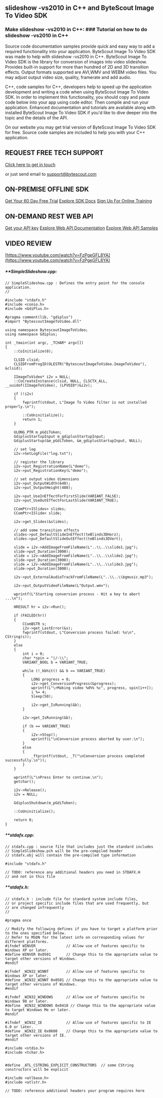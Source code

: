 ## slideshow -vs2010 in C++ and ByteScout Image To Video SDK

### Make slideshow -vs2010 in C++: ### Tutorial on how to do slideshow -vs2010 in C++

Source code documentation samples provide quick and easy way to add a required functionality into your application. ByteScout Image To Video SDK was made to help with slideshow -vs2010 in C++. ByteScout Image To Video SDK is the library for conversion of images into video slideshow. Provides built-in support for more than hundred of 2D and 3D transition effects. Output formats supported are AVI,WMV and WEBM video files. You may adjust output video size, quality, framerate and add audio.

C++, code samples for C++, developers help to speed up the application development and writing a code when using ByteScout Image To Video SDK. In order to implement this functionality, you should copy and paste code below into your app using code editor. Then compile and run your application. Enhanced documentation and tutorials are available along with installed ByteScout Image To Video SDK if you'd like to dive deeper into the topic and the details of the API.

On our website you may get trial version of ByteScout Image To Video SDK for free. Source code samples are included to help you with your C++ application.

## REQUEST FREE TECH SUPPORT

[Click here to get in touch](https://bytescout.zendesk.com/hc/en-us/requests/new?subject=ByteScout%20Image%20To%20Video%20SDK%20Question)

or just send email to [support@bytescout.com](mailto:support@bytescout.com?subject=ByteScout%20Image%20To%20Video%20SDK%20Question) 

## ON-PREMISE OFFLINE SDK 

[Get Your 60 Day Free Trial](https://bytescout.com/download/web-installer?utm_source=github-readme)
[Explore SDK Docs](https://bytescout.com/documentation/index.html?utm_source=github-readme)
[Sign Up For Online Training](https://academy.bytescout.com/)


## ON-DEMAND REST WEB API

[Get your API key](https://pdf.co/documentation/api?utm_source=github-readme)
[Explore Web API Documentation](https://pdf.co/documentation/api?utm_source=github-readme)
[Explore Web API Samples](https://github.com/bytescout/ByteScout-SDK-SourceCode/tree/master/PDF.co%20Web%20API)

## VIDEO REVIEW

[https://www.youtube.com/watch?v=FzPgeGFL8YA](https://www.youtube.com/watch?v=FzPgeGFL8YA)




<!-- code block begin -->

##### ****SimpleSlideshow.cpp:**
    
```
// SimpleSlideshow.cpp : Defines the entry point for the console application.
//

#include "stdafx.h"
#include <conio.h>
#include <GdiPlus.h>

#pragma comment(lib, "gdiplus")
#import "BytescoutImageToVideo.dll"

using namespace BytescoutImageToVideo;
using namespace Gdiplus;

int _tmain(int argc, _TCHAR* argv[])
{
	::CoInitialize(0);

	CLSID clsid;
    CLSIDFromProgID(OLESTR("BytescoutImageToVideo.ImageToVideo"), &clsid);

	IImageToVideo* i2v = NULL;
    ::CoCreateInstance(clsid, NULL, CLSCTX_ALL, __uuidof(IImageToVideo), (LPVOID*)&i2v);

	if (!i2v)
    {
        fwprintf(stdout, L"Image To Video filter is not installed properly.\n");

        ::CoUninitialize();
        return 1;
    }

	ULONG_PTR m_pGdiToken;
	GdiplusStartupInput m_gdiplusStartupInput;
	GdiplusStartup(&m_pGdiToken, &m_gdiplusStartupInput, NULL);

	// set log
	i2v->SetLogFile("log.txt");

	// register the library
	i2v->put_RegistrationName(L"demo");
	i2v->put_RegistrationKey(L"demo");

	// set output video dimensions
	i2v->put_OutputWidth(640);
    i2v->put_OutputHeight(480);

	i2v->put_UseInEffectForFirstSlide(VARIANT_FALSE);
	i2v->put_UseOutEffectForLastSlide(VARIANT_TRUE);

	CComPtr<ISlides> slides;
	CComPtr<ISlide> slide;
    
	i2v->get_Slides(&slides);

	// add some transition effects
	slides->put_DefaultSlideInEffect(teBlinds3DHorz);
	slides->put_DefaultSlideOutEffect(teBlinds3DVert);

	slide = i2v->AddImageFromFileName(L"..\\..\\slide1.jpg");
	slide->put_Duration(3000);
	slide = i2v->AddImageFromFileName(L"..\\..\\slide2.jpg");
	slide->put_Duration(3000);
	slide = i2v->AddImageFromFileName(L"..\\..\\slide3.jpg");
	slide->put_Duration(3000);
	
	i2v->put_ExternalAudioTrackFromFileName(L"..\\..\\bgmusic.mp3");

	i2v->put_OutputVideoFileName(L"Output.wmv");

	wprintf(L"Starting conversion process - Hit a key to abort ...\n");

	HRESULT hr = i2v->Run();

    if (FAILED(hr))
    {
		CComBSTR s;
        i2v->get_LastError(&s);
        fwprintf(stdout, L"Conversion process failed: %s\n", CString(s));
    }
    else
    { 
        int i = 0;
        char *spin = "|/-\\";
        VARIANT_BOOL b = VARIANT_TRUE;

        while (!_kbhit() && b == VARIANT_TRUE)
        {
            LONG progress = 0;
            i2v->get_ConversionProgress(&progress);
            wprintf(L"\rMaking video %d%% %c", progress, spin[i++]);
            i %= 4;
            Sleep(50);

            i2v->get_IsRunning(&b);
        }

        i2v->get_IsRunning(&b);

        if (b == VARIANT_TRUE)
        {
            i2v->Stop();
            wprintf(L"\nConversion process aborted by user.\n");
        }
        else
        {
            _ftprintf(stdout, _T("\nConversion process completed successfully.\n"));
        }
    }

    wprintf(L"\nPress Enter to continue.\n");
    getchar();

    i2v->Release();
    i2v = NULL;

	GdiplusShutdown(m_pGdiToken);

	::CoUninitialize();

	return 0;
}

```

<!-- code block end -->    

<!-- code block begin -->

##### ****stdafx.cpp:**
    
```
// stdafx.cpp : source file that includes just the standard includes
// SimpleSlideshow.pch will be the pre-compiled header
// stdafx.obj will contain the pre-compiled type information

#include "stdafx.h"

// TODO: reference any additional headers you need in STDAFX.H
// and not in this file

```

<!-- code block end -->    

<!-- code block begin -->

##### ****stdafx.h:**
    
```
// stdafx.h : include file for standard system include files,
// or project specific include files that are used frequently, but
// are changed infrequently
//

#pragma once

// Modify the following defines if you have to target a platform prior to the ones specified below.
// Refer to MSDN for the latest info on corresponding values for different platforms.
#ifndef WINVER				// Allow use of features specific to Windows XP or later.
#define WINVER 0x0501		// Change this to the appropriate value to target other versions of Windows.
#endif

#ifndef _WIN32_WINNT		// Allow use of features specific to Windows XP or later.                   
#define _WIN32_WINNT 0x0501	// Change this to the appropriate value to target other versions of Windows.
#endif						

#ifndef _WIN32_WINDOWS		// Allow use of features specific to Windows 98 or later.
#define _WIN32_WINDOWS 0x0410 // Change this to the appropriate value to target Windows Me or later.
#endif

#ifndef _WIN32_IE			// Allow use of features specific to IE 6.0 or later.
#define _WIN32_IE 0x0600	// Change this to the appropriate value to target other versions of IE.
#endif

#include <stdio.h>
#include <tchar.h>


#define _ATL_CSTRING_EXPLICIT_CONSTRUCTORS	// some CString constructors will be explicit

#include <atlbase.h>
#include <atlstr.h>

// TODO: reference additional headers your program requires here

```

<!-- code block end -->